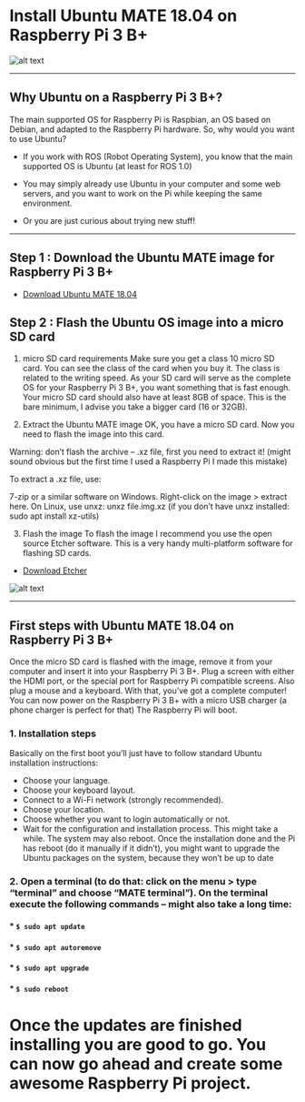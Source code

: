 # Install Ubuntu MATE 18.04 on Raspberry Pi 3 B+
![alt text](https://thumbor.forbes.com/thumbor/960x0/https%3A%2F%2Fblogs-images.forbes.com%2Fjasonevangelho%2Ffiles%2F2019%2F02%2Fmate-on-pi.jpg)

----------------------------------
## Why Ubuntu on a Raspberry Pi 3 B+?
The main supported OS for Raspberry Pi is Raspbian, an OS based on Debian, and adapted to the Raspberry Pi hardware.
So, why would you want to use Ubuntu?
- If you work with ROS (Robot Operating System), you know that the main supported OS is Ubuntu (at least for ROS 1.0)

- You may simply already use Ubuntu in your computer and some web servers, and you want to work on the Pi while keeping the same environment.
- Or you are just curious about trying new stuff!
----------------------------------

## Step 1 : Download the Ubuntu MATE image for Raspberry Pi 3 B+

- [Download Ubuntu MATE 18.04 ](https://ubuntu-mate.org/download/armhf/bionic/)

## Step 2 : Flash the Ubuntu OS image into a micro SD card

1. micro SD card requirements
Make sure you get a class 10 micro SD card. You can see the class of the card when you buy it. The class is related to the writing speed. As your SD card will serve as the complete OS for your Raspberry Pi 3 B+, you want something that is fast enough.
Your micro SD card should also have at least 8GB of space. This is the bare minimum, I advise you take a bigger card (16 or 32GB).

2. Extract the Ubuntu MATE image
OK, you have a micro SD card. Now you need to flash the image into this card.

Warning: don’t flash the archive – .xz file, first you need to extract it! (might sound obvious but the first time I used a Raspberry Pi I made this mistake)

To extract a .xz file, use:

7-zip or a similar software on Windows. Right-click on the image > extract here.
On Linux, use unxz: unxz file.img.xz (if you don’t have unxz installed: sudo apt install xz-utils)

3. Flash the image
To flash the image I recommend you use the open source Etcher software.
This is a very handy multi-platform software for flashing SD cards.
 
- [Download Etcher](https://www.balena.io/etcher/)

![alt text](https://roboticsbackend.com/wp-content/uploads/2019/06/etcher_flash_sd_card_raspberry_pi_image.png)

----------------------------------------------------

## First steps with Ubuntu MATE 18.04 on Raspberry Pi 3 B+

Once the micro SD card is flashed with the image, remove it from your computer and insert it into your Raspberry Pi 3 B+.
Plug a screen with either the HDMI port, or the special port for Raspberry Pi compatible screens. Also plug a mouse and a keyboard. With that, you’ve got a complete computer!
You can now power on the Raspberry Pi 3 B+ with a micro USB charger (a phone charger is perfect for that)
The Raspberry Pi will boot.

### 1. Installation steps
Basically on the first boot you’ll just have to follow standard Ubuntu installation instructions:
- Choose your language.
- Choose your keyboard layout.
- Connect to a Wi-Fi network (strongly recommended).
- Choose your location.
- Choose whether you want to login automatically or not.
- Wait for the configuration and installation process. This might take a while. The system may also reboot.
Once the installation done and the Pi has reboot (do it manually if it didn’t), you might want to upgrade the Ubuntu packages on the system, because they won’t be up to date

### 2. Open a terminal (to do that: click on the menu > type “terminal” and choose “MATE terminal”). On the terminal execute the following commands – might also take a long time:
#### * `$ sudo apt update`
#### * `$ sudo apt autoremove`
#### * `$ sudo apt upgrade`
#### * `$ sudo reboot`

# Once the updates are finished installing you are good to go. You can now go ahead and create some awesome Raspberry Pi project.
